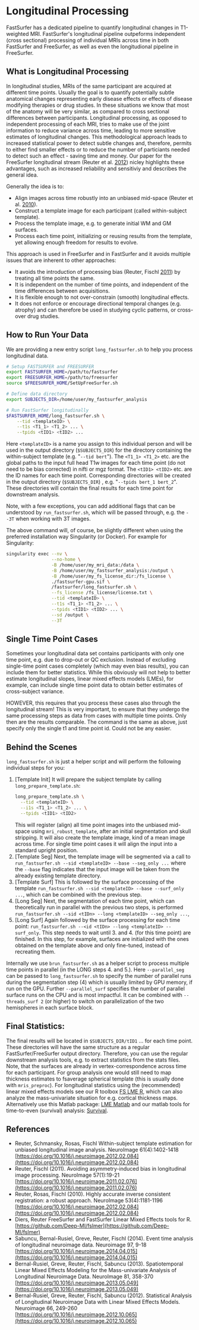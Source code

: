 # Longitudinal Processing

FastSurfer has a dedicated pipeline to quantify longitudinal changes in T1-weighted MRI. FastSurfer's longitudinal pipeline outpeforms independent (cross sectional) processing of individual MRIs across time in both FastSurfer and FreeSurfer, as well as even the longitudional pipeline in FreeSurfer.

## What is Longitudinal Processing

In longitudinal studies, MRIs of the same participant are acquired at different time points. Usually the goal is to quantify potentially subtle anatomical changes representing early disease effects or effects of disease modifying therapies or drug studies. In these situations we know that most of the anatomy will be very similar, as compared to cross sectional differences between participants. Longitudinal processing, as opposed to independent processing of each MRI, tries to make use of the joint information to reduce variance across time, leading to more sensitive estimates of longitudinal changes. This methodological approach leads to increased statistical power to detect subtle changes and, therefore, permits to either find smaller effects or to reduce the number of particiants needed to detect such an effect - saving time and money. Our paper for the FreeSurfer longitudinal stream (Reuter et al. [2012](https://doi.org/10.1016/j.neuroimage.2012.02.084)) nicley highlights these advantages, such as increased reliability and sensitiviy and describes the general idea. 

Generally the idea is to: 
- Align images across time robustly into an unbiased mid-space (Reuter et al. [2010](https://doi.org/10.1016/j.neuroimage.2010.07.020)).
- Construct a template image for each participant (called within-subject template).
- Process the template image, e.g. to generate initial WM and GM surfaces.
- Process each time point, initializing or reusing results from the template, yet allowing enough freedom for results to evolve. 

This approach is used in FreeSurfer and in FastSurfer and it avoids multiple issues that are inherent to other approaches:
- It avoids the introduction of processing bias (Reuter, Fischl [2011](https://doi.org/10.1016/j.neuroimage.2011.02.076)) by treating all time points the same.
- It is independent on the number of time points, and independent of the time differences between acquisitions.
- It is flexible enough to not over-constrain (smooth) longitudinal effects.
- It does not enforce or encourage directional temporal changes (e.g. atrophy) and can therefore be used in studying cyclic patterns, or cross-over drug studies.

## How to Run Your Data

We are providing a new entry script `long_fastsurfer.sh` to help you process longitudinal data. 

```bash
# Setup FASTSURFER and FREESURFER
export FASTSURFER_HOME=/path/to/fastsurfer
export FREESURFER_HOME=/path/to/freesurfer
source $FREESURFER_HOME/SetUpFreeSurfer.sh

# Define data directory
export SUBJECTS_DIR=/home/user/my_fastsurfer_analysis

# Run FastSurfer longitudinally
$FASTSURFER_HOME/long_fastsurfer.sh \
    --tid <templateID> \
    --t1s <T1_1> <T1_2> ... \
    --tpids <tID1> <tID2> ...
```

Here `<templateID>` is a name you assign to this individual person and will be used in the output directory (`$SUBJECTS_DIR`) for the directory containing the within-subject template (e.g. "`--tid bert`"). The `<T1_1> <T1_2>` etc. are the global paths to the input full head T1w images for each time point (do not need to be bias corrected) in nifti or mgz format. The `<tID1> <tID2>` etc. are the ID names for each time point. Corresponding directories will be created in the output directory  (`$SUBJECTS_DIR`) , e.g. "`--tpids bert_1 bert_2`". These directories will contain the final results for each time point for downstream analysis.

Note, with a few exceptions, you can add additional flags that can be understood by `run_fastsurfer.sh`, which will be passed through, e.g. the `--3T` when working with 3T images. 

The above command will, of course, be slightly different when using the preferred installation way Singularity (or Docker). For example for Singularity:

```bash
singularity exec --nv \
                 --no-home \
                 -B /home/user/my_mri_data:/data \
                 -B /home/user/my_fastsurfer_analysis:/output \
                 -B /home/user/my_fs_license_dir:/fs_license \
                 ./fastsurfer-gpu.sif \
                 /fastsurfer/long_fastsurfer.sh \
                 --fs_license /fs_license/license.txt \
                 --tid <templateID> \
                 --t1s <T1_1> <T1_2> ... \
                 --tpids <tID1> <tID2> ... \
                 --sd /output \
                 --3T
```

## Single Time Point Cases

Sometimes your longitudinal data set contains participants with only one time point, e.g. due to drop-out or QC exclusion. Instead of excluding single-time point cases completely (which may even bias results), you can include them for better statistics. While this obviously will not help to better estimate longitudinal slopes, linear mixed effects models (LMEs), for example, can include single time point data to obtain better estimates of cross-subject variance. 

HOWEVER, this requires that you process these cases also through the longitudinal stream! This is very important, to ensure that they undergo the same processing steps as data from cases with multiple time points. Only then are the results comparable. The command is the same as above, just specify only the single t1 and time point id. Could not be any easier. 

## Behind the Scenes

`long_fastsurfer.sh` is just a helper script and will perform the following individual steps for you:
1. [Template Init] It will prepare the subject template by calling `long_prepare_template.sh`:
   ```bash
   long_prepare_template.sh \
     --tid <templateID> \
     --i1s <T1_1> <T1_2> ... \
     --tpids <tID1> <tID2>
   ```
   This will register (align) all time point images into the unbiased mid-space using `mri_robust_template`, after an initial segmentation and skull stripping. It will also create the template image, kind of a mean image across time. For single time point cases it will align the input into a standard upright position.
2. [Template Seg] Next, the template image will be segmented via a call to `run_fastsurfer.sh --sid <templateID> --base --seg_only ...` where the `--base` flag indicates that the input image will be taken from the already existing template directory. 
3. [Template Surf] This is followed by the surface processing of the template  `run_fastsurfer.sh --sid <templateID> --base --surf_only ...`, which can be combined with the previous step.
4. [Long Seg] Next, the segmentation of each time point, which can theoretically run in parallel with the previous two steps, is performed `run_fastsurfer.sh --sid <tIDn> --long <templateID> --seg_only ...`,
5. [Long Surf] Again followed by the surface processing for each time point: `run_fastsurfer.sh --<id <tIDn> --long <templateID> --surf_only`. This step needs to wait until 3. and 4. (for this time point) are finished. In this step, for example, surfaces are initialized with the ones obtained on the template above and only fine-tuned, instead of recreating them. 

Internally we use `brun_fastsurfer.sh` as a helper script to process multiple time points in parallel (in the LONG steps 4. and 5.). Here `--parallel_seg` can be passed to `long_fastsurfer.sh` to specify the number of parallel runs during the segmentation step (4) which is usually limited by GPU memory, if run on the GPU. Further `--parallel_surf` specifies the number of parallel surface runs on the CPU and is most impactful. It can be combined with `--threads_surf 2` (or higher) to switch on parallelization of the two hemispheres in each surface block. 

## Final Statistics:

The final results will be located in `$SUBJECTS_DIR/tID1` ... for each time point. These directories will have the same structure as a regular FastSurfer/FreeSurfer output directory. Therefore, you can use the regular downstream analysis tools, e.g. to extract statistics from the stats files. Note, that the surfaces are already in vertex-correspondence across time for each participant. For group analysis one would still need to map thickness estimates to fsaverage spherical template (this is usually done with `mris_preproc`). For longitudinal statistics using the (recommended) linear mixed effects models see our R toolbox [FS LME R](https://github.com/Deep-MI/fslmer), which can also analyze the mass-univariate situation for e.g. cortical thickness maps. Alternatively use this Matlab package: [LME Matlab](https://github.com/NeuroStats/lme) and our matlab tools for time-to-even (survival) analysis: [Survival](https://github.com/NeuroStats/Survival).

## References

- Reuter, Schmansky, Rosas, Fischl
  Within-subject template estimation for unbiased longitudinal image analysis.
  NeuroImage 61(4):1402-1418
  [https://doi.org/10.1016/j.neuroimage.2012.02.084](https://doi.org/10.1016/j.neuroimage.2012.02.084)
- Reuter, Fischl (2011).
  Avoiding asymmetry-induced bias in longitudinal image processing.
  NeuroImage 57(1):19-21
  [https://doi.org/10.1016/j.neuroimage.2011.02.076](https://doi.org/10.1016/j.neuroimage.2011.02.076)
- Reuter, Rosas, Fischl (2010). 
  Highly accurate inverse consistent registration: a robust approach. 
  NeuroImage 53(4):1181-1196
  [https://doi.org/10.1016/j.neuroimage.2012.02.084](https://doi.org/10.1016/j.neuroimage.2012.02.084)
- Diers, Reuter
  FreeSurfer and FastSurfer Linear Mixed Effects tools for R.
  [https://github.com/Deep-MI/fslmer](https://github.com/Deep-MI/fslmer)
- Sabuncu, Bernal-Rusiel, Greve, Reuter, Fischl (2014).
  Event time analysis of longitudinal neuroimage data.
  Neuroimage 97, 9-18
  [https://doi.org/10.1016/j.neuroimage.2014.04.015](https://doi.org/10.1016/j.neuroimage.2014.04.015)
- Bernal-Rusiel, Greve, Reuter, Fischl, Sabuncu (2013).
  Spatiotemporal Linear Mixed Effects Modeling for the Mass-univariate Analysis of Longitudinal Neuroimage Data.
  NeuroImage 81, 358-370
  [https://doi.org/10.1016/j.neuroimage.2013.05.049](https://doi.org/10.1016/j.neuroimage.2013.05.049)
- Bernal-Rusiel, Greve, Reuter, Fischl, Sabuncu (2012).
  Statistical Analysis of Longitudinal Neuroimage Data with Linear Mixed Effects Models.
  Neuroimage 66, 249-260
  [https://doi.org/10.1016/j.neuroimage.2012.10.065](https://doi.org/10.1016/j.neuroimage.2012.10.065)
